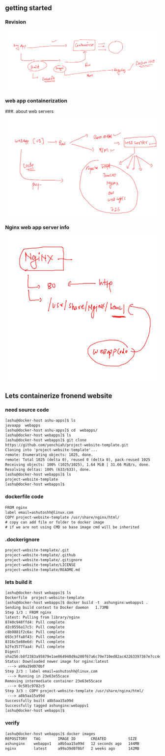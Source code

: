 ## getting started

### Revision 

<img src="rev.png">

### web app containerization 

###. about web servers 

<img src="webs.png">

### Nginx web app server info 

<img src="nginx.png">

## Lets containerize fronend website 

### need source code 

```
[ashu@docker-host ashu-apps]$ ls
javaapp  webapps
[ashu@docker-host ashu-apps]$ cd  webapps/
[ashu@docker-host webapps]$ ls
[ashu@docker-host webapps]$ git clone https://github.com/yenchiah/project-website-template.git
Cloning into 'project-website-template'...
remote: Enumerating objects: 1025, done.
remote: Total 1025 (delta 0), reused 0 (delta 0), pack-reused 1025
Receiving objects: 100% (1025/1025), 1.64 MiB | 31.66 MiB/s, done.
Resolving deltas: 100% (633/633), done.
[ashu@docker-host webapps]$ ls
project-website-template
[ashu@docker-host webapps]$
```

### dockerfile code 

```
FROM nginx 
label email=ashutoshh@linux.com 
COPY project-website-template /usr/share/nginx/html/
# copy can add file or folder to docker image 
# if we are not using CMD so base image cmd will be inherited 

```

### .dockerignore 

```
project-website-template/.git
project-website-template/.github
project-website-template/.gitignore
project-website-template/LICENSE
project-website-template/README.md
```

### lets build it 

```
[ashu@docker-host webapps]$ ls
Dockerfile  project-website-template
[ashu@docker-host webapps]$ docker build -t  ashunginx:webappv1 . 
Sending build context to Docker daemon   1.73MB
Step 1/3 : FROM nginx
latest: Pulling from library/nginx
8740c948ffd4: Pull complete 
d2c0556a17c5: Pull complete 
c8b9881f2c6a: Pull complete 
693c3ffa8f43: Pull complete 
8316c5e80e6d: Pull complete 
b2fe3577faa4: Pull complete 
Digest: sha256:b8f2383a95879e1ae064940d9a200f67a6c79e710ed82ac42263397367e7cc4e
Status: Downloaded newer image for nginx:latest
 ---> a99a39d070bf
Step 2/3 : label email=ashutoshh@linux.com
 ---> Running in 23e63e55cace
Removing intermediate container 23e63e55cace
 ---> 0c501c9782c5
Step 3/3 : COPY project-website-template /usr/share/nginx/html/
 ---> a8b5aa15a99d
Successfully built a8b5aa15a99d
Successfully tagged ashunginx:webappv1
[ashu@docker-host webapps]$ 
```

### verify 

```
[ashu@docker-host webapps]$ docker images
REPOSITORY   TAG        IMAGE ID       CREATED          SIZE
ashunginx    webappv1   a8b5aa15a99d   12 seconds ago   144MB
nginx        latest     a99a39d070bf   2 weeks ago      142MB
```






